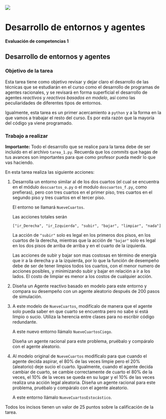 ![](ia.png)
# Desarrollo de entornos y agentes
**Evaluación de competencias 1**

## Desarrollo de entornos y agentes

### Objetivo de la tarea

Esta tarea tiene como objetivo revisar y dejar claro el desarrollo de las técnicas que se 
estudiarán en el curso como el desarrollo de programas de agentes racionales, y se revisará
en forma superficial el desarrollo de agentes *reactivos* y *reactivos basados en modelo*, así
como las peculiaridades de diferentes tipos de entornos. 

Igualmente, esta tarea es un primer acercamiento a `python` y a la forma en la que vamos a
trabajar el resto del curso. Es por esta razón que la mayoría del código ya viene programado.


### Trabajo a realizar

**Importante:** Todo el desarrollo que se realice para la tarea debe de ser
incluido en el archivo `tarea_1.py`. Recuerda que los *commits* que hagas de tus
avances son importantes para que como profesor pueda medir lo que vas haciendo.

En esta tarea realiza las siguiente acciones:

1. Desarrolla un entorno similar al de los dos cuartos (el cual se
   encuentra en el módulo `doscuartos_o.py` o el modulo `doscuartos_f.py`, como prefieras), 
   pero con tres cuartos en el primer piso, tres cuartos en el segundo piso y tres cuartos en el tercer piso.
   
   El entorno se llamará `NueveCuartos`.

   Las acciones totales serán
   
   ```
   ["ir_Derecha", "ir_Izquierda", "subir", "bajar", "limpiar", "nada"]
   ``` 
    
   La acción de `"subir"` solo es legal en los primeros dos pisos, en los cuartos de la derecha, 
   mientras que la acción de `"bajar"` solo es legal en los dos pisos de arriba de arriba y en 
   el cuarto de la izquierda.

   Las acciones de subir y bajar son mas costosas en término de energía que ir a la derecha y a la izquierda, por lo que la función de desempeño debe de ser de tener limpios todos los cuartos, con el menor numero de acciones posibles, y minimizando subir y bajar en relación a ir a los lados. El costo de limpiar es menor a los costos de cualquier acción.

2. Diseña un Agente reactivo basado en modelo para este entorno y
   compara su desempeño con un agente aleatorio después de 200 pasos
   de simulación.

3. A este modelo de `NueveCuartos`, modifícalo de manera que el
   agente solo pueda saber en que cuarto se encuentra pero no sabe si
   está limpio o sucio. Utiliza la herencia entre clases para no escribir código redundante.

   A este nuevo entorno llámalo `NueveCuartosCiego`.

   Diseña un agente racional para este problema, pruébalo y compáralo
   con el agente aleatorio.

4. Al modelo original de `NueveCuartos` 
   modifícalo para que cuando el agente decida aspirar, el 80% de las
   veces limpie pero el 20% (aleatorio) deje sucio el cuarto. Igualmente, 
   cuando el agente decida cambiar de cuarto, se cambie correctamente de cuarto el 80% de la veces,
   el 10% de la veces se queda en su lugar y el 10% de las veces realiza una acción legal aleatoria. Diseña
   un agente racional para este problema, pruébalo y compáralo con el
   agente aleatorio.

   A este entorno llámalo `NueveCuartosEstocástico`.

Todos los incisos tienen un valor de 25 puntos sobre la calificación de
la tarea.

